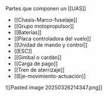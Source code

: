 Partes que componen un [[UAS]]

- [[Chasis-Marco-fuselaje]]
- [[Grupo motopropulsor]]
- [[Baterías]]
- [[Placa controladora del vuelo]]
- [[Unidad de mando y control]]
- [[ESC]]
- [[Gimbal o cardán]]
- [[Carga de pago]]
- [[Tren de aterrizaje]]
- [[Eje-movimiento-actuación]]

![[Pasted image 20250326214347.png]]